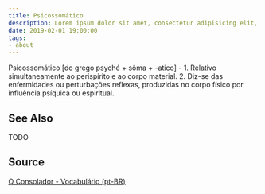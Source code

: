 ```yaml
---
title: Psicossomático
description: Lorem ipsum dolor sit amet, consectetur adipisicing elit, sed do eiusmod tempor incididunt ut labore et dolore magna aliqua.  TODO
date: 2019-02-01 19:00:00
tags:
- about
---
```


Psicossomático [do grego psyché + sôma + -atico] - 1. Relativo simultaneamente ao perispírito e ao corpo material. 2. Diz-se das enfermidades ou perturbações reflexas, produzidas no corpo físico por influência psíquica ou espiritual.


## See Also
TODO

## Source
[O Consolador - Vocabulário (pt-BR)](http://www.oconsolador.com.br/linkfixo/vocabulario/principal.html)
